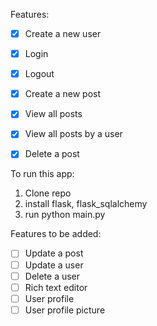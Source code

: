 Features:
- [x] Create a new user
- [x] Login
- [x] Logout
- [x] Create a new post
- [x] View all posts
- [x] View all posts by a user
- [x] Delete a post


To run this app: 
1. Clone repo
2. install flask, flask_sqlalchemy
3. run python main.py


Features to be added:
- [ ] Update a post
- [ ] Update a user
- [ ] Delete a user
- [ ] Rich text editor
- [ ] User profile
- [ ] User profile picture